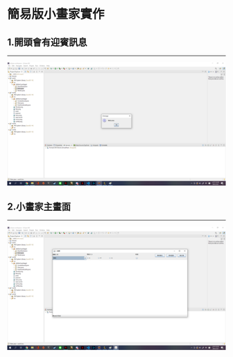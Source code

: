 簡易版小畫家實作
=
## 1.開頭會有迎賓訊息
----
![](https://github.com/billy07001/javaWorks1/raw/main/img/work1.1.png)
## 2.小畫家主畫面
----
![](https://github.com/billy07001/javaWorks1/raw/main/img/work1.2.png)
